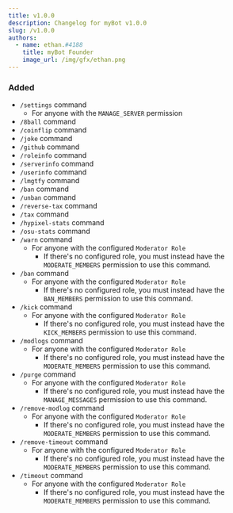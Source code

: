 ```yaml
---
title: v1.0.0
description: Changelog for myBot v1.0.0
slug: /v1.0.0
authors:
  - name: ethan.#4188
    title: myBot Founder
    image_url: /img/gfx/ethan.png
---
```


### Added

- `/settings` command
  - For anyone with the `MANAGE_SERVER` permission
- `/8ball` command
- `/coinflip` command
- `/joke` command
- `/github` command
- `/roleinfo` command
- `/serverinfo` command
- `/userinfo` command
- `/lmgtfy` command
- `/ban` command
- `/unban` command
- `/reverse-tax` command
- `/tax` command
- `/hypixel-stats` command
- `/osu-stats` command
- `/warn` command
  - For anyone with the configured `Moderator Role`
    - If there's no configured role, you must instead have the `MODERATE_MEMBERS` permission to use this command.
- `/ban` command
  - For anyone with the configured `Moderator Role`
    - If there's no configured role, you must instead have the `BAN_MEMBERS` permission to use this command.
- `/kick` command
  - For anyone with the configured `Moderator Role`
    - If there's no configured role, you must instead have the `KICK_MEMBERS` permission to use this command.
- `/modlogs` command
  - For anyone with the configured `Moderator Role`
    - If there's no configured role, you must instead have the `MODERATE_MEMBERS` permission to use this command.
- `/purge` command
  - For anyone with the configured `Moderator Role`
    - If there's no configured role, you must instead have the `MANAGE_MESSAGES` permission to use this command.
- `/remove-modlog` command
  - For anyone with the configured `Moderator Role`
    - If there's no configured role, you must instead have the `MODERATE_MEMBERS` permission to use this command.
- `/remove-timeout` command
  - For anyone with the configured `Moderator Role`
    - If there's no configured role, you must instead have the `MODERATE_MEMBERS` permission to use this command.
- `/timeout` command
  - For anyone with the configured `Moderator Role`
    - If there's no configured role, you must instead have the `MODERATE_MEMBERS` permission to use this command.
